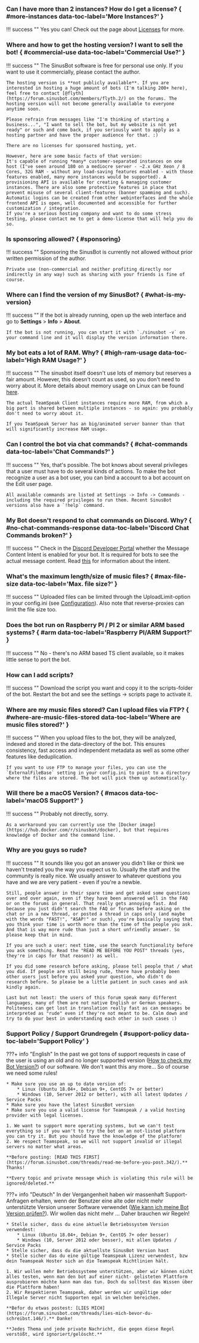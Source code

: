 ### Can I have more than 2 instances? How do I get a license? { #more-instances data-toc-label='More Instances?' }

!!! success ""
    Yes you can! Check out the page about [Licenses](../../licenses/) for more.

### Where and how to get the hosting version? I want to sell the bot! { #commercial-use data-toc-label='Commercial Use?' }

!!! success ""
    The SinusBot software is free for personal use only. If you want to use it commercially, please contact the author.

    The hosting version is **not publicly available**. If you are interested in hosting a huge amount of bots (I'm talking 200+ here), feel free to contact [@flyth](https://forum.sinusbot.com/members/flyth.2/) on the forums. The hosting version will not become generally available to everyone anytime soon.

    Please refrain from messages like "I'm thinking of starting a business...", "I want to sell the bot, but my website is not yet ready" or such and come back, if you seriously want to apply as a hosting partner and have the proper audience for that. :)

    There are no licenses for sponsored hosting, yet.

    However, here are some basic facts of that version:
    It's capable of running *many* customer-separated instances on one host (I've seen around 180 on a mediocre server - ~2.x GHz Xeon / 8 Cores, 32G RAM - without any load-saving features enabled - with those features enabled, many more instances would be supported). A provisioning API is available for creating & managing customer instances. There are also some protective features in place that prevent misuse of several client-features (banner spamming and such).
    Automatic logins can be created from other webinterfaces and the whole frontend API is open, well documented and accessible for further customization / integration.
    If you're a serious hosting company and want to do some stress testing, please contact me to get a demo-license that will help you do so.

### Is sponsoring allowed? { #sponsoring}

!!! success ""
    Sponsoring the SinusBot is currently not allowed without prior written permission of the author.

    Private use (non-commercial and neither profiting directly nor indirectly in any way) such as sharing with your friends is fine of course.

### Where can I find the version of my SinusBot?  { #what-is-my-version}

!!! success ""
    If the bot is already running, open up the web interface and go to **Settings** > **Info** > **About**.
    
    If the bot is not running, you can start it with `./sinusbot -v` on your command line and it will display the version information there.

### My bot eats a lot of RAM. Why? { #high-ram-usage data-toc-label='High RAM Usage?' }

!!! success ""
    The sinusbot itself doesn't use lots of memory but reserves a fair amount. However, this doesn't count as used, so you don't need to worry about it. More details about memory usage on Linux can be found [here](https://www.linuxatemyram.com/).

    The actual TeamSpeak Client instances require more RAM, from which a big part is shared between multiple instances - so again: you probably don't need to worry about it.

    If you TeamSpeak Server has an big/animated server banner than that will significantly increase RAM usage.

### Can I control the bot via chat commands? { #chat-commands data-toc-label='Chat Commands?' }

!!! success ""
    Yes, that's possible. The bot knows about several privileges that a user must have to do several kinds of actions. To make the bot recognize a user as a bot user, you can bind a account to a bot account on the Edit user page.

    All available commands are listed at Settings -> Info -> Commands - including the required privileges to run them. Recent SinusBot versions also have a `!help` command.

### My Bot doesn't respond to chat commands on Discord. Why? { #no-chat-commands-response data-toc-label='Discord Chat Commands broken?' }

!!! success ""
    Check in the [Discord Developer Portal](https://discord.dev) whether the Message Content Intent is enabled for your bot. It is required for bots to see the actual message content.
    Read [this](https://support-dev.discord.com/hc/en-us/articles/4404772028055-Message-Content-Privileged-Intent-FAQ) for information about the intent.

### What's the maximum length/size of music files? { #max-file-size data-toc-label='Max. file size?' }

!!! success ""
    Uploaded files can be limited through the UploadLimit-option in your config.ini (see [Configuration](../../configuration/)).
    Also note that reverse-proxies can limit the file size too.

### Does the bot run on Raspberry PI / PI 2 or similar ARM based systems? { #arm data-toc-label='Raspberry PI/ARM Support?' }

!!! success ""
    No - there's no ARM based TS client available, so it makes little sense to port the bot.

### How can I add scripts?

!!! success ""
    Download the script you want and copy it to the scripts-folder of the bot. Restart the bot and see the settings -> scripts page to activate it.

### Where are my music files stored? Can I upload files via FTP? { #where-are-music-files-stored data-toc-label='Where are music files stored?' }

!!! success ""
    When you upload files to the bot, they will be analyzed, indexed and stored in the data-directory of the bot. This ensures consistency, fast access and independent metadata as well as some other features like deduplication.

    If you want to use FTP to manage your files, you can use the `ExternalFileBase` setting in your config.ini to point to a directory where the files are stored. The bot will pick them up automatically.

### Will there be a macOS Version? { #macos data-toc-label='macOS Support?' }

!!! success ""
    Probably not directly, sorry.

    As a workaround you can currently use the [Docker image](https://hub.docker.com/r/sinusbot/docker), but that requires knowledge of Docker and the command line.

### Why are you guys so rude?

!!! success ""
    It sounds like you got an answer you didn't like or think we haven't treated you the way you expect us to.
    Usually the staff and the community is really nice. We usually answer to whatever questions you have and we are very patient - even if you're a newbie.

    Still, people answer in their spare time and get asked some questions over and over again, even if they have been answered well in the FAQ or on the forums in general. That really gets annoying fast. And because you just didn't search the FAQ or forums before asking on the chat or in a new thread, or posted a thread in caps only (and maybe with the words "FAST!", "ASAP!" or such), you're basically saying that you think your time is worth more than the time of the people you ask. And that is way more rude than just a short unfriendly answer. So please keep that in mind.

    If you are such a user: next time, use the search functionality before you ask something. Read the "READ ME BEFORE YOU POST" threads (yes, they're in caps for that reason!) as well.

    If you did some research before asking, please tell people that / what you did. If people are still being rude, there have probably been other users just before you asked your question, who didn't do research before. So please be a little patient in such cases and ask kindly again.

    Last but not least: the users of this forum speak many different languages, many of them are not native English or German speakers. Politeness can get lost in translation really fast as can messages be interpreted as "rude" even if they're not meant to be. Calm down and try to do your best in understanding each other in such cases :)

### Support Policy / Support Grundregeln { #support-policy data-toc-label='Support Policy' }

???+ info "English"
    In the past we got tons of support requests in case of the user is using an old and no longer supported version ([How to check my Bot Version?](https://sinusbot.github.io/docs/faq/general/#what-is-my-version)) of our software. We don't want this any more... So of course we need some rules!

    * Make sure you use an up to date version of:
        * Linux (Ubuntu 18.04+, Debian 9+, CentOS 7+ or better)
        * Windows (10, Server 2012 or better), with all latest Updates / Service Packs
    * Make sure you have the latest SinusBot version
    * Make sure you use a valid license for Teamspeak / a valid hosting provider with legal licenses.

    1. We want to support more operating systems, but we can't test everything so if you wan't to try the bot on an not-listed platform you can try it. But you should have the knowledge of the platform!
    2. We respect Teamspeak, so we will not support invalid or illegal servers no matter what areas.

    **Before posting: [READ THIS FIRST](https://forum.sinusbot.com/threads/read-me-before-you-post.342/).** Thanks!

    **Every topic and private message which is violating this rule will be ignored/deleted.**

???+ info "Deutsch"
    In der Vergangenheit haben wir massenhaft Support-Anfragen erhalten, wenn der Benutzer eine alte oder nicht mehr unterstützte Version unserer Software verwendet ([Wie kann ich meine Bot Version prüfen?](https://sinusbot.github.io/docs/faq/general/#what-is-my-version)). Wir wollen das nicht mehr ... Daher brauchen wir Regeln!

    * Stelle sicher, dass du eine aktuelle Betriebssystem Version verwendest:
        * Linux (Ubuntu 18.04+, Debian 9+, CentOS 7+ oder besser)
        * Windows (10, Server 2012 oder besser), mit allen Updates / Service Packs
    * Stelle sicher, dass du die aktuellste SinusBot Version hast
    * Stelle sicher das du eine gültige Teamspeak Lizenz verwendest, bzw dein Teamspeak Hoster sich an die Teamspeak Richtlinien hält.

    1. Wir wollen mehr Betriebssysteme unterstützen, aber wir können nicht alles testen, wenn man den bot auf einer nicht- gelisteten Plattform ausprobieren möchte kann man das tun. Doch du solltest das Wissen über die Plattform haben!
    2. Wir Respektieren Teamspeak, daher werden wir ungültige oder Illegale Server nicht Supporten egal in welchen bereichen.

    **Befor du etwas postest: [LIES MICH](https://forum.sinusbot.com/threads/lies-mich-bevor-du-schreibst.146/).** Danke!

    **Jedes Thema und jede private Nachricht, die gegen diese Regel verstößt, wird ignoriert/gelöscht.**
